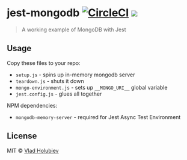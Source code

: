 # jest-mongodb [![CircleCI](https://img.shields.io/circleci/project/github/vladgolubev/jest-mongodb.svg)](https://circleci.com/gh/vladgolubev/jest-mongodb) ![](https://img.shields.io/badge/code_style-prettier-ff69b4.svg)

> A working example of MongoDB with Jest

## Usage

Copy these files to your repo:

* `setup.js` - spins up in-memory mongodb server
* `teardown.js` - shuts it down
* `mongo-environment.js` - sets up `__MONGO_URI__` global variable
* `jest.config.js` - glues all together

NPM dependencies:

* `mongodb-memory-server` - required for Jest Async Test Environment

## License

MIT © [Vlad Holubiev](https://vladholubiev.com)
